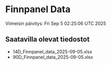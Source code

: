 # Finnpanel Data

Viimeisin päivitys: Fri Sep  5 02:25:06 UTC 2025

## Saatavilla olevat tiedostot
- 14D_Finnpanel_data_2025-09-05.xlsx
- 90D_Finnpanel_data_2025-09-05.xlsx
